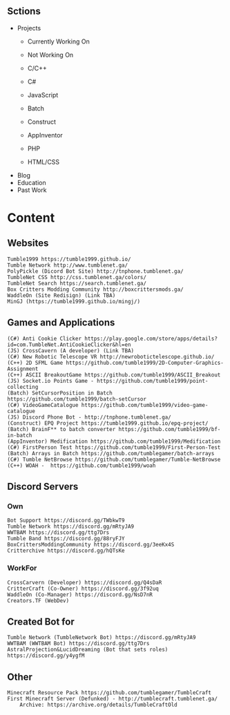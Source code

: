 

## Sctions
* Projects
	* Currently Working On
	* Not Working On
	
	* C/C++
	* C#
	* JavaScript
	* Batch
	* Construct
	* AppInventor
	* PHP
	* HTML/CSS
* Blog
* Education
* Past Work



# Content
## Websites

    Tumble1999 https://tumble1999.github.io/
    Tumble Network http://www.tumblenet.ga/
    PolyPickle (Dicord Bot Site) http://tnphone.tumblenet.ga/
    TumbleNet CSS http://css.tumblenet.ga/colors/
    TumbleNet Search https://search.tumblenet.ga/
    Box Critters Modding Community http://boxcrittersmods.ga/
    WaddleOn (Site Redisign) (Link TBA)
    MinGJ (https://tumble1999.github.io/mingj/)

## Games and Applications

    (C#) Anti Cookie Clicker https://play.google.com/store/apps/details?id=com.TumbleNet.AntiCookieClicker&hl=en
    (JS) CrossCavern (A developer) (Link TBA)
    (C#) New Robotic Telescope VR http://newrobotictelescope.github.io/
    (C++) 2D SFML Game https://github.com/tumble1999/2D-Computer-Graphics-Assignment
    (C++) ASCII BreakoutGame https://github.com/tumble1999/ASCII_Breakout
    (JS) Socket.io Points Game - https://github.com/tumble1999/point-collecting
    (Batch) SetCursorPosition in Batch https://github.com/tumble1999/batch-setCursor
    (C#) VideoGameCatalogue https://github.com/tumble1999/video-game-catalogue
    (JS) Discord Phone Bot - http://tnphone.tumblenet.ga/
    (Construct) EPQ Project https://tumble1999.github.io/epq-project/
    (Batch) BrainF** to batch converter https://github.com/tumble1999/bf-in-batch
    (AppInventor) Medification https://github.com/tumble1999/Medification
    (C#) FirstPerson Test https://github.com/tumble1999/First-Person-Test
    (Batch) Arrays in Batch https://github.com/tumblegamer/batch-arrays
    (C#) Tumble NetBrowse https://github.com/tumblegamer/Tumble-NetBrowse
    (C++) WOAH -  https://github.com/tumble1999/woah
## Discord Servers
### Own
    Bot Support https://discord.gg/TWbkwT9
    Tumble Network https://discord.gg/mRtyJA9
    WWTBAM https://discord.gg/ttg7Drs
    Tumble Band https://discord.gg/88ryFJY
    BoxCrittersModdingCommunity https://discord.gg/3eeKx4S
    Critterchive https://discord.gg/hQTsKe
### WorkFor
    CrossCarvern (Developer) https://discord.gg/Q4sDaR
    CritterCraft (Co-Owner) https://discord.gg/3f92uq
    WaddleOn (Co-Manager) https://discord.gg/NsD7nR
    Creators.TF (WebDev)

## Created Bot for

    Tumble Network (TumbleNetwork Bot) https://discord.gg/mRtyJA9
    WWTBAM (WWTBAM Bot) https://discord.gg/ttg7Drs
    AstralProjection&LucidDreaming (Bot that sets roles) https://discord.gg/y4ygfM

## Other

    Minecraft Resource Pack https://github.com/tumblegamer/TumbleCraft
    First Minecraft Server (Defunked) - http://tumblecraft.tumblenet.ga/
        Archive: https://archive.org/details/TumbleCraftOld


